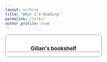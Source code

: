 ```yaml
---
layout: archive
title: "What I'm Reading"
permalink: /talks/
author_profile: true
---
```


<!-- Begin Goodreads Widget -->
<style type="text/css" media="screen">
  .gr_custom_container_1751311441 {
    border: 1px solid gray;
    border-radius:10px;
    padding: 10px 5px 10px 5px;
    background-color: #FFFFFF;
    color: #000000;
    width: 300px;
  }
  .gr_custom_header_1751311441 {
    border-bottom: 1px solid gray;
    width: 100%;
    margin-bottom: 5px;
    text-align: center;
    font-size: 120%;
  }
  .gr_custom_each_container_1751311441 {
    width: 100%;
    clear: both;
    margin-bottom: 10px;
    overflow: auto;
    padding-bottom: 4px;
    border-bottom: 1px solid #aaa;
  }
  .gr_custom_book_container_1751311441 {
    overflow: hidden;
    height: 60px;
    float: left;
    margin-right: 4px;
    width: 39px;
  }
  .gr_custom_author_1751311441 {
    font-size: 10px;
  }
  .gr_custom_tags_1751311441 {
    font-size: 10px;
    color: gray;
  }
  .gr_custom_rating_1751311441 {
    float: right;
  }
</style>

<div id="gr_custom_widget_1751311441">
  <div class="gr_custom_container_1751311441">
    <h2 class="gr_custom_header_1751311441">
      <a style="text-decoration: none;" rel="nofollow" href="https://www.goodreads.com/review/list/83594390-gilian?shelf=read&amp;utm_medium=api&amp;utm_source=custom_widget">
        Gilian's bookshelf
      </a>
    </h2>
  </div>
</div>

<script src="https://www.goodreads.com/review/custom_widget/83594390.Gilian's%20bookshelf?cover_position=left&cover_size=small&num_books=10&order=a&shelf=read&show_author=1&show_cover=1&show_rating=0&show_review=1&show_tags=1&show_title=1&sort=date_added&widget_bg_color=FFFFFF&widget_bg_transparent=&widget_border_width=1&widget_id=1751311441&widget_text_color=000000&widget_title_size=medium&widget_width=medium" type="text/javascript" charset="utf-8"></script>
<!-- End Goodreads Widget -->
